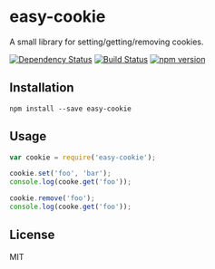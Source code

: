 # easy-cookie

A small library for setting/getting/removing cookies.

[![Dependency Status](https://david-dm.org/zkochan/easy-cookie/status.svg?style=flat)](https://david-dm.org/zkochan/easy-cookie)
[![Build Status](https://travis-ci.org/zkochan/easy-cookie.svg?branch=master)](https://travis-ci.org/zkochan/easy-cookie)
[![npm version](https://badge.fury.io/js/easy-cookie.svg)](http://badge.fury.io/js/easy-cookie)


## Installation

```
npm install --save easy-cookie
```


## Usage

```js
var cookie = require('easy-cookie');

cookie.set('foo', 'bar');
console.log(cooke.get('foo'));

cookie.remove('foo');
console.log(cooke.get('foo'));
```


## License

MIT
